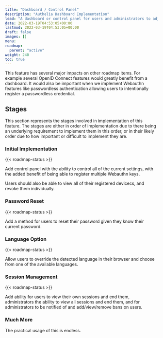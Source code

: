 ```yaml
---
title: "Dashboard / Control Panel"
description: "Authelia Dashboard Implementation"
lead: "A dashboard or control panel for users and administrators to adjust their settings or Authelia's settings is easily one of the most impactful features we can implment."
date: 2022-03-19T04:53:05+00:00
lastmod: 2022-03-19T04:53:05+00:00
draft: false
images: []
menu:
roadmap:
  parent: "active"
weight: 240
toc: true
---
```


This feature has several major impacts on other roadmap items. For example several OpenID Connect features would greatly
benefit from a dashboard. It would also be important when we implement Webauthn features like passwordless authentication
allowing users to intentionally register a passwordless credential.

## Stages

This section represents the stages involved in implementation of this feature. The stages are either in order of
implementation due to there being an underlying requirement to implement them in this order, or in their likely order
due to how important or difficult to implement they are.

### Initial Implementation

{{< roadmap-status >}}

Add control panel with the ability to control all of the current settings, with the added benefit of being able to
register multiple Webauthn keys.

Users should also be able to view all of their registered devicecs, and revoke them individually.

### Password Reset

{{< roadmap-status >}}

Add a method for users to reset their password given they know their current password.

### Language Option

{{< roadmap-status >}}

Allow users to override the detected language in their browser and choose from one of the available languages.

### Session Management

{{< roadmap-status >}}

Add ability for users to view their own sessions and end them, administrators the ability to view all sessions and end them,
and for administrators to be notified of and add/view/remove bans on users.

### Much More

The practical usage of this is endless.
